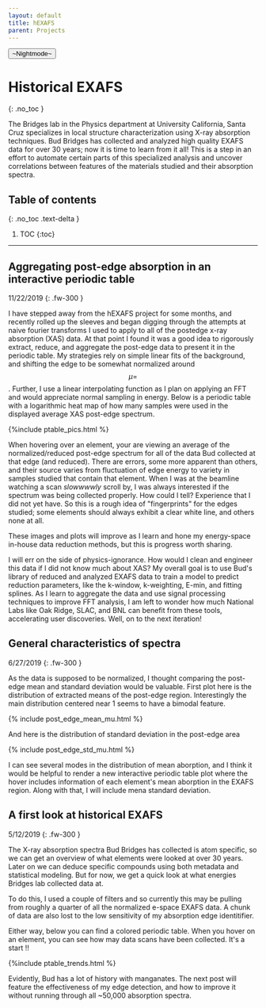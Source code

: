 ```yaml
---
layout: default
title: hEXAFS
parent: Projects
---
```

<button class="btn js-toggle-dark-mode">~Nightmode~</button>

<script>
const toggleDarkMode = document.querySelector('.js-toggle-dark-mode')
const cssFile = document.querySelector('[rel="stylesheet"]')
const originalCssRef = cssFile.getAttribute('href')
const darkModeCssRef = originalCssRef.replace('just-the-docs.css', 'dark-mode-preview.css')

addEvent(toggleDarkMode, 'click', function(){
  if (cssFile.getAttribute('href') === originalCssRef) {
    cssFile.setAttribute('href', darkModeCssRef)
  } else {
    cssFile.setAttribute('href', originalCssRef)
  }
})
</script>


# Historical EXAFS
{: .no_toc }

The Bridges lab in the Physics department at University California, Santa Cruz specializes in local structure characterization using X-ray absorption techniques. Bud Bridges has collected and analyzed high quality EXAFS data for over 30 years; now it is time to learn from it all! This is a step in an effort to automate certain parts of this specialized analysis and uncover correlations between features of the materials studied and their absorption spectra.

## Table of contents
{: .no_toc .text-delta }

1. TOC
{:toc}

---
## Aggregating post-edge absorption in an interactive periodic table
11/22/2019
{: .fw-300 }

I have stepped away from the hEXAFS project for some months, and recently rolled up the sleeves and began digging through the attempts at naive fourier transforms I used to apply to all of the postedge x-ray absorption (XAS) data. At that point I found it was a good idea to rigorously extract, reduce, and aggregate the post-edge data  to present it in the periodic table. My strategies rely on simple linear fits of the background, and shifting the edge to be somewhat normalized around $$\mu=$$. Further, I use a linear interpolating function as I plan on applying an FFT and would appreciate normal sampling in energy. Below is a periodic table with a logarithmic heat map of how many samples were used in the displayed average XAS post-edge spectrum. 

{%include ptable_pics.html %}

When hovering over an element, your are viewing an average of the normalized/reduced post-edge spectrum for all of the data Bud collected at that edge (and reduced). There are errors, some more apparent than others, and their source varies from fluctuation of edge energy to variety in samples studied that contain that element. When I was at the beamline watching a scan *slowwwwly* scroll by, I was always interested if the spectrum was being collected properly. How could I tell?  Experience that I did not yet have. So this is a rough idea of "fingerprints" for the edges studied; some elements should always exhibit a clear white line, and others none at all.

These images and plots will improve as I learn and hone my energy-space in-house data reduction methods, but this is progress worth sharing.

I will err on the side of physics-ignorance. How would I clean and engineer this data if I did not know much about XAS? My overall goal is to use Bud's library of reduced and analyzed EXAFS data to train a model to predict reduction parameters, like the k-window, k-weighting, E-min, and fitting splines. As I learn to aggregate the data and use signal processing techniques to improve FFT analysis, I am left to wonder how much National Labs like Oak Ridge, SLAC, and BNL can benefit from these tools, accelerating user discoveries. Well, on to the next iteration!



## General characteristics of spectra
6/27/2019
{: .fw-300 }

As the data is supposed to be normalized, I thought comparing the post-edge mean and standard deviation would be valuable. 
First plot here is the distribution of extracted means of the post-edge region. Interestingly the main distribution centered near 1 seems to have a bimodal feature.

{% include post_edge_mean_mu.html %}

And here is the distribution of standard deviation in the post-edge area


{% include post_edge_std_mu.html %}

I can see several modes in the distribution of mean aborption, and I think it would be helpful to render a new interactive periodic table plot where the hover includes information of each element's mean aborption in the EXAFS region. Along with that, I will include mena standard deviation.

## A first look at historical EXAFS
5/12/2019
{: .fw-300 }

The X-ray absorption spectra Bud Bridges has collected is atom specific, so we can get an overview of what elements were looked at over 30 years. Later on we can deduce specific compounds using both metadata and statistical modeling. But for now, we get a quick look at what energies Bridges lab collected data at.

To do this, I used a couple of filters and so currently this may be pulling from roughly a quarter of all the normalized e-space EXAFS data. A chunk of data are also lost to the low sensitivity of my absorption edge identitifier. 

Either way, below you can find a colored periodic table. When you hover on an
element, you can see how may data scans have been collected. It's a start !!

{%include ptable_trends.html %}


Evidently, Bud has a lot of history with manganates. The next post will feature the effectiveness of my edge detection, and how to improve it without running through all ~50,000 absorption spectra.
